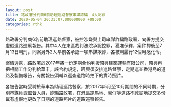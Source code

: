 ```yaml
---
layout: post
title: 路政署分判商6前助理巡路督察串謀詐騙　4人認罪
date: 2020-05-04 20:31:07.000000000 +08:00
categories: rthk
---
```


路政署分判商6名前助理巡路督察，被控涉嫌與上司串謀詐騙路政署，向署方提交虛假道路巡察報告。其中4人在東區裁判法院承認控罪，獲准保釋，案件押後至7月13日判刑，同案另外2人早前各承認一項串謀欺詐，各被判履行12個月感化令。

案情透露，路政署於2017年將一份定期合約判授昭興建築運輸有限公司，昭興再把相關工作分判給華丰。該合約規定，昭興須安排巡路督察，定期巡查香港島的道路及製備報告，有關報告須輔以巡查道路時拍下的實時照片。

各被告當時受聘於華丰為助理巡路督察，於2017年5月至10月期間的不同時期，分別串謀負責監督人員，詐騙路政署，在港島跑馬地、灣仔等道路不誠實地提交多份載有虛假地更改了日期的道路照片的道路巡察報告。
